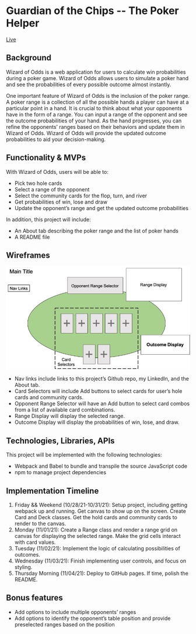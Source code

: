 # Guardian of the Chips -- The Poker Helper

[Live](https://jh177.github.io/poker-helper/)

## Background

Wizard of Odds is a web application for users to calculate win probabilities during a poker game. Wizard of Odds allows users to simulate a poker hand and see the probabilities of every possible outcome almost instantly. 

One important feature of Wizard of Odds is the inclusion of the poker range. A poker range is a collection of all the possible hands a player can have at a particular point in a hand. It is crucial to think about what your opponents have in the form of a range. You can input a range of the opponent and see the outcome probabilities of your hand. As the hand progresses, you can refine the opponents’ ranges based on their behaviors and update them in Wizard of Odds. Wizard of Odds will provide the updated outcome probabilities to aid your decision-making.



## Functionality & MVPs

With Wizard of Odds, users will be able to:
* Pick two hole cards
* Select a range of the opponent
* Select the community cards for the flop, turn, and river
* Get probabilities of win, lose and draw
* Update the opponent’s range and get the updated outcome probabilities

In addition, this project will include:
* An About tab describing the poker range and the list of poker hands
* A README file



## Wireframes

![wireframes](/assets/images/Poker-Helper%20Wireframes.jpg)

* Nav links include links to this project’s Github repo, my LinkedIn, and the About tab.
* Card Selectors will include Add buttons to select cards for user’s hole cards and community cards.
* Opponent Range Selector will have an Add button to select card combos from a list of available card combinations.
* Range Display will display the selected range.
* Outcome Display will display the probabilities of win, lose, and draw.



## Technologies, Libraries, APIs
This project will be implemented with the following technologies:
* Webpack and Babel to bundle and transpile the source JavaScript code
* npm to manage project dependencies



## Implementation Timeline

1. Friday && Weekend (10/28/21-10/31/21): Setup project, including getting webpack up and running. Get canvas to show up on the screen. Create Card and Deck classes. Get the hold cards and community cards to render to the canvas.
2. Monday (11/01/21): Create a Range class and render a range grid on canvas for displaying the selected range. Make the grid cells interact with card values.
3. Tuesday (11/02/21): Implement the logic of calculating possibilities of outcomes.
4. Wednesday (11/03/21): Finish implementing user controls, and focus on styling. 
5. Thursday Morning (11/04/21): Deploy to GitHub pages. If time, polish the README.



## Bonus features
* Add options to include multiple opponents’ ranges
* Add options to identify the opponent’s table position and provide preselected ranges based on the position
